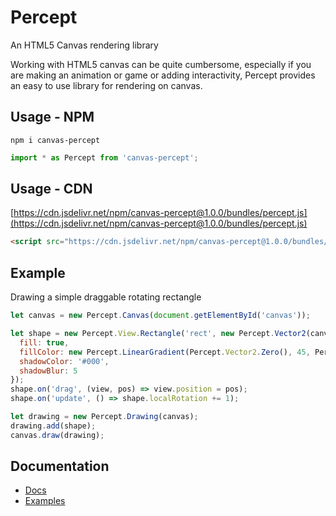 # Percept
An HTML5 Canvas rendering library

Working with HTML5 canvas can be quite cumbersome, especially if you are making an animation or game or adding interactivity, Percept provides an easy to use library for rendering on canvas.

## Usage - NPM

```
npm i canvas-percept
```

```javascript
import * as Percept from 'canvas-percept';
```

## Usage - CDN

[https://cdn.jsdelivr.net/npm/canvas-percept@1.0.0/bundles/percept.js](https://cdn.jsdelivr.net/npm/canvas-percept@1.0.0/bundles/percept.js)

```html
<script src="https://cdn.jsdelivr.net/npm/canvas-percept@1.0.0/bundles/percept.js"></script>
```

## Example

Drawing a simple draggable rotating rectangle

```javascript
let canvas = new Percept.Canvas(document.getElementById('canvas'));

let shape = new Percept.View.Rectangle('rect', new Percept.Vector2(canvas.width / 2, canvas.height / 2), 100, 30, {
  fill: true,
  fillColor: new Percept.LinearGradient(Percept.Vector2.Zero(), 45, Percept.Handle.AUTO, ['red', 'green', 'blue'], [0, .5, 1]),
  shadowColor: '#000',
  shadowBlur: 5
});
shape.on('drag', (view, pos) => view.position = pos);
shape.on('update', () => shape.localRotation += 1);

let drawing = new Percept.Drawing(canvas);
drawing.add(shape);
canvas.draw(drawing);
```

## Documentation
* [Docs](https://perceptjs.herokuapp.com/docs/)
* [Examples](https://perceptjs.herokuapp.com/)
